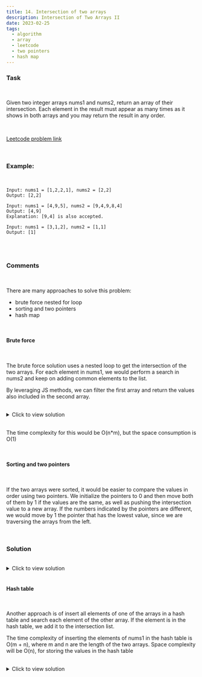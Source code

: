 ```yaml
---
title: 14. Intersection of two arrays
description: Intersection of Two Arrays II
date: 2023-02-25
tags:
  - algorithm
  - array
  - leetcode
  - two pointers
  - hash map
---
```


### Task

<br />

Given two integer arrays nums1 and nums2, return an array of their intersection. Each element in the result must appear as many times as it shows in both arrays and you may return the result in any order.

<br />

[Leetcode problem link](https://leetcode.com/problems/intersection-of-two-arrays-ii)

<br />

### Example:

<br />

```
Input: nums1 = [1,2,2,1], nums2 = [2,2]
Output: [2,2]
```

```
Input: nums1 = [4,9,5], nums2 = [9,4,9,8,4]
Output: [4,9]
Explanation: [9,4] is also accepted.
```

```
Input: nums1 = [3,1,2], nums2 = [1,1]
Output: [1]
```

<br />
<br />

### Comments

<br />

There are many approaches to solve this problem:

- brute force nested for loop
- sorting and two pointers
- hash map

<br />

#### Brute force

<br />

The brute force solution uses a nested loop to get the intersection of the two arrays. For each element in nums1, we would perform a search in nums2 and keep on adding common elements to the list.

By leveraging JS methods, we can filter the first array and return the values also included in the second array.

<br />

<details>
  <summary>Click to view solution</summary>

```js
var intersect = function (nums1, nums2) {
  return nums1.filter((el) => {
    return nums2.includes(el);
  });
};
```

</details>

<br />

The time complexity for this would be O(n\*m), but the space consumption is O(1)

<br />

#### Sorting and two pointers

<br />

If the two arrays were sorted, it would be easier to compare the values in order using two pointers.
We initialize the pointers to 0 and then move both of them by 1 if the values are the same, as well as pushing the intersection value to a new array.
If the numbers indicated by the pointers are different, we would move by 1 the pointer that has the lowest value, since we are traversing the arrays from the left.

<br />

### Solution

<br />

<details>
  <summary>Click to view solution</summary>

```js
var intersect = function (nums1, nums2) {
  let intersection = [];

  let sorted1 = nums1.sort((a, b) => a - b);
  let sorted2 = nums2.sort((a, b) => a - b);

  let first = 0;
  let second = 0;

  while (first < sorted1.length && second < sorted2.length) {
    if (sorted1[first] === sorted2[second]) {
      intersection.push(sorted1[first]);
      first++;
      second++;
    } else {
      if (sorted1[first] < sorted2[second]) {
        first++;
      } else {
        second++;
      }
    }
  }
  return intersection;
};
```

</details>

<br />

#### Hash table

<br />

Another approach is of insert all elements of one of the arrays in a hash table and search each element of the other array. If the element is in the hash table, we add it to the intersection list.

The time complexity of inserting the elements of nums1 in the hash table is O(m + n), where m and n are the length of the two arrays. Space complexity will be O(n), for storing the values in the hash table

<br />

<details>
  <summary>Click to view solution</summary>

```js
var intersect = function (nums1, nums2) {
  let intersection = [];
  let hash = {};

  nums1.forEach((el) => (hash[el] = hash[el] ? hash[el] + 1 : 1));

  for (let i = 0; i < nums2.length; i++) {
    let current = nums2[i];
    if (hash[current] && hash[current] != 0) {
      intersection.push(current);
      hash[current] = hash[current] - 1;
    }
  }
  return intersection;
};
```

</details>

<br />

